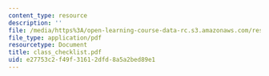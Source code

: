 ```yaml
---
content_type: resource
description: ''
file: /media/https%3A/open-learning-course-data-rc.s3.amazonaws.com/res-18-004-the-torch-or-the-firehose-a-guide-to-section-teaching-spring-2009/e27753c2f49f31612dfd8a5a2bed89e1_class_checklist.pdf
file_type: application/pdf
resourcetype: Document
title: class_checklist.pdf
uid: e27753c2-f49f-3161-2dfd-8a5a2bed89e1
---
```

